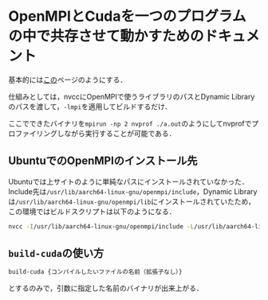 # OpenMPIとCudaを一つのプログラムの中で共存させて動かすためのドキュメント

基本的には[この](https://anhnguyen.me/2013/12/how-to-mix-mpi-and-cuda-in-a-single-program/)ページのようにする．

仕組みとしては，nvccにOpenMPIで使うライブラリのパスとDynamic Libraryのパスを渡して，`-lmpi`を適用してビルドするだけ．

ここでできたバイナリを`mpirun -np 2 nvprof ./a.out`のようにしてnvprofでプロファイリングしながら実行することが可能である．

## UbuntuでのOpenMPIのインストール先
Ubuntuでは上サイトのように単純なパスにインストールされていなかった．
Include先は`/usr/lib/aarch64-linux-gnu/openmpi/include`，Dynamic Libraryは`/usr/lib/aarch64-linux-gnu/openmpi/lib`にインストールされていたため，この環境ではビルドスクリプトは以下のようになる．

```bash
nvcc -I/usr/lib/aarch64-linux-gnu/openmpi/include -L/usr/lib/aarch64-linux-gnu/openmpi/lib -lmpi $1.cu -o $1
```

## `build-cuda`の使い方
```bash
build-cuda {コンパイルしたいファイルの名前（拡張子なし）}
```

とするのみで，引数に指定した名前のバイナリが出来上がる．
